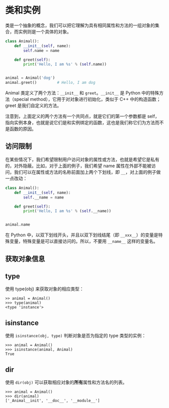 # 类和实例

类是一个抽象的概念，我们可以把它理解为具有相同属性和方法的一组对象的集合，而实例则是一个具体的对象。

```python
class Animal():
    def __init__(self, name):
        self.name = name

    def greet(self):
        print('Hello, I am %s' % (self.name))


animal = Animal('dog')
animal.greet()         # Hello, I am dog
```

Animal 类定义了两个方法：`__init__` 和 `greet`。`__init__` 是 Python 中的特殊方法（special method），它用于对对象进行初始化，类似于 C++ 中的构造函数；greet 是我们自定义的方法。

注意到，上面定义的两个方法有一个共同点，就是它们的第一个参数都是 self，指向实例本身，也就是说它们是和实例绑定的函数，这也是我们称它们为方法而不是函数的原因。

## 访问限制

在某些情况下，我们希望限制用户访问对象的属性或方法，也就是希望它是私有的，对外隐蔽。比如，对于上面的例子，我们希望 name 属性在外部不能被访问，我们可以在属性或方法的名称前面加上两个下划线，即 `__`，对上面的例子做一点改动：

```python
class Animal():
    def __init__(self, name):
        self.__name = name

    def greet(self):
        print('Hello, I am %s' % (self.__name))


animal.name
```

在 Python 中，以双下划线开头，并且以双下划线结尾（即 `__xxx__`）的变量是特殊变量，特殊变量是可以直接访问的。所以，不要用 `__name__` 这样的变量名。

## 获取对象信息

## type

使用 type(obj) 来获取对象的相应类型：

```shell
>> animal = Animal()
>>> type(animal)
<type 'instance'>
```

## isinstance

使用 `isinstance(obj, type)` 判断对象是否为指定的 type 类型的实例：

```shell
>>> animal = Animal()
>>> isinstance(animal, Animal)
True
```

## dir

使用 `dir(obj)` 可以获取相应对象的**所有**属性和方法名的列表。

```shell
>>> animal = Animal()
>>> dir(animal)
['_Animal__init', '__doc__', '__module__']
```
